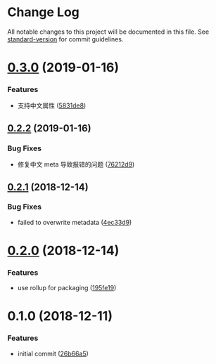 # Change Log

All notable changes to this project will be documented in this file. See [standard-version](https://github.com/conventional-changelog/standard-version) for commit guidelines.

<a name="0.3.0"></a>
# [0.3.0](https://git.jd.com/o2team/images-meta/compare/v0.2.2...v0.3.0) (2019-01-16)


### Features

* 支持中文属性 ([5831de8](http://git.jd.com/o2team/images-meta/commit/5831de8))



<a name="0.2.2"></a>
## [0.2.2](https://git.jd.com/o2team/images-meta/compare/v0.2.1...v0.2.2) (2019-01-16)


### Bug Fixes

* 修复中文 meta 导致报错的问题 ([76212d9](http://git.jd.com/o2team/images-meta/commit/76212d9))



<a name="0.2.1"></a>
## [0.2.1](https://git.jd.com/o2team/images-meta/compare/v0.2.0...v0.2.1) (2018-12-14)


### Bug Fixes

* failed to overwrite metadata ([4ec33d9](http://git.jd.com/o2team/images-meta/commit/4ec33d9))



<a name="0.2.0"></a>
# [0.2.0](https://git.jd.com/o2team/images-meta/compare/v0.1.0...v0.2.0) (2018-12-14)


### Features

* use rollup for packaging ([195fe19](http://git.jd.com/o2team/images-meta/commit/195fe19))



<a name="0.1.0"></a>
# 0.1.0 (2018-12-11)


### Features

* initial commit ([26b66a5](http://git.jd.com/o2team/images-meta/commit/26b66a5))

